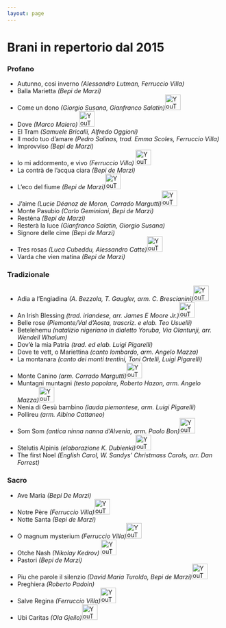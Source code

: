 ```yaml
---
layout: page
---
```


<p></p>

<h1>Brani in repertorio dal 2015</h1>

<h3>Profano</h3>

- Autunno, così inverno *(Alessandro Lutman, Ferruccio Villa)*
- Balla Marietta *(Bepi de Marzi)*
- Come un dono *(Giorgio Susana, Gianfranco Salatin)*<a href="https://youtu.be/yKOF4m3xEcI"><img src="https://www.corovimercate.it/assets/img/icons8-youtube-50.png" alt="YouTube" style="width:36px;height:36px;"></a>
- Dove *(Marco Maiero)* <a href="https://youtu.be/F6BDfuFKvGk"><img src="https://www.corovimercate.it/assets/img/icons8-youtube-50.png" alt="YouTube" style="width:36px;height:36px;"></a>
- El Tram *(Samuele Bricalli, Alfredo Oggioni)*
- Il modo tuo d’amare *(Pedro Salinas, trad. Emma Scoles, Ferruccio Villa)*
- Improvviso *(Bepi de Marzi)*
- Io mi addormento, e vivo *(Ferruccio Villa)* <a href="https://youtu.be/wyq35YPMo9w"><img src="https://www.corovimercate.it/assets/img/icons8-youtube-50.png" alt="YouTube" style="width:36px;height:36px;"></a>
- La contrà de l’acqua ciara *(Bepi de Marzi)*
- L’eco del fiume *(Bepi de Marzi)*<a href="https://youtu.be/aAYVHhHTcK4"><img src="https://www.corovimercate.it/assets/img/icons8-youtube-50.png" alt="YouTube" style="width:36px;height:36px;"></a>
- J’aime *(Lucie Déanoz de Moron, Corrado Margutti)*<a href="https://youtu.be/TRzu9SAlirI"><img src="https://www.corovimercate.it/assets/img/icons8-youtube-50.png" alt="YouTube" style="width:36px;height:36px;"></a>
- Monte Pasubio *(Carlo Geminiani, Bepi de Marzi)*
- Resténa *(Bepi de Marzi)*
- Resterà la luce *(Gianfranco Salatin, Giorgio Susana)*
- Signore delle cime *(Bepi de Marzi)*
- Tres rosas *(Luca Cubeddu, Alessandro Catte)*<a href="https://youtu.be/0_eEjX_dFGU"><img src="https://www.corovimercate.it/assets/img/icons8-youtube-50.png" alt="YouTube" style="width:36px;height:36px;"></a>
- Varda che vien matina *(Bepi de Marzi)*


<h3>Tradizionale</h3>

- Adia a l’Engiadina *(A. Bezzola, T. Gaugler, arm. C. Brescianini)*<a href="https://youtu.be/Toc43qWCsvs"><img src="https://www.corovimercate.it/assets/img/icons8-youtube-50.png" alt="YouTube" style="width:36px;height:36px;"></a>
- An Irish Blessing *(trad. irlandese, arr. James E Moore Jr.)*<a href="https://youtu.be/qTNyFw6-N1o"><img src="https://www.corovimercate.it/assets/img/icons8-youtube-50.png" alt="YouTube" style="width:36px;height:36px;"></a>
- Belle rose *(Piemonte/Val d’Aosta, trascriz. e elab. Teo Usuelli)*
- Betelehemu *(natalizio nigeriano in dialetto Yoruba, Via Olantunji, arr. Wendell Whalum)*
- Dov’è la mia Patria *(trad. ed elab. Luigi Pigarelli)*
- Dove te vett, o Mariettina *(canto lombardo, arm. Angelo Mazza)*
- La montanara *(canto dei monti trentini, Toni Ortelli, Luigi Pigarelli)*
- Monte Canino *(arm. Corrado Margutti)*<a href="https://youtu.be/IXldplnmFzY"><img src="https://www.corovimercate.it/assets/img/icons8-youtube-50.png" alt="YouTube" style="width:36px;height:36px;"></a>
- Muntagni muntagni *(testo popolare, Roberto Hazon, arm. Angelo Mazza)*<a href="https://youtu.be/_aVRQFGKwW8"><img src="https://www.corovimercate.it/assets/img/icons8-youtube-50.png" alt="YouTube" style="width:36px;height:36px;"></a>
- Nenia di Gesù bambino *(lauda piemontese, arm. Luigi Pigarelli)*
- Pollireu *(arm. Albino Cattaneo)*
- Som Som *(antica ninna nanna d’Alvenia, arm. Paolo Bon)*<a href="https://youtu.be/6VKImnrHi-c"><img src="https://www.corovimercate.it/assets/img/icons8-youtube-50.png" alt="YouTube" style="width:36px;height:36px;"></a>
- Stelutis Alpinis *(elaborazione K. Dubienki)*<a href="https://youtu.be/-J2mHDYBZ7M"><img src="https://www.corovimercate.it/assets/img/icons8-youtube-50.png" alt="YouTube" style="width:36px;height:36px;"></a>
- The first Noel *(English Carol, W. Sandys’ Christmass Carols, arr. Dan Forrest)*

<h3>Sacro</h3>

- Ave Maria *(Bepi De Marzi)*
- Notre Père *(Ferruccio Villa)*<a href="https://youtu.be/aBVIlo3JPe4"><img src="https://www.corovimercate.it/assets/img/icons8-youtube-50.png" alt="YouTube" style="width:36px;height:36px;"></a>
- Notte Santa *(Bepi de Marzi)*
- O magnum mysterium *(Ferruccio Villa)*<a href="https://youtu.be/DrTq1C2MfJQ"><img src="https://www.corovimercate.it/assets/img/icons8-youtube-50.png" alt="YouTube" style="width:36px;height:36px;"></a>
- Otche Nash *(Nikolay Kedrov)* <a href="https://youtu.be/IPWdqN79fto"><img src="https://www.corovimercate.it/assets/img/icons8-youtube-50.png" alt="YouTube" style="width:36px;height:36px;"></a>
- Pastori *(Bepi de Marzi)*
- Piu che parole il silenzio *(David Maria Turoldo, Bepi de Marzi)*<a href="https://youtu.be/Zx3WCZ04zy8"><img src="https://www.corovimercate.it/assets/img/icons8-youtube-50.png" alt="YouTube" style="width:36px;height:36px;"></a>
- Preghiera *(Roberto Padoin)*
- Salve Regina *(Ferruccio Villa)*<a href="https://youtu.be/GyzigKPGBc4"><img src="https://www.corovimercate.it/assets/img/icons8-youtube-50.png" alt="YouTube" style="width:36px;height:36px;"></a>
- Ubi Caritas *(Ola Gjeilo)*<a href="https://youtu.be/1GuYIYj-SUw"><img src="https://www.corovimercate.it/assets/img/icons8-youtube-50.png" alt="YouTube" style="width:36px;height:36px;"></a>
